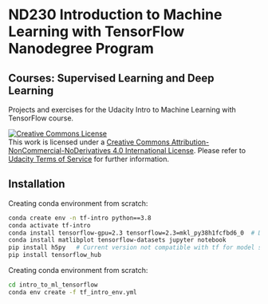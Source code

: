 # ND230 Introduction to Machine Learning with TensorFlow Nanodegree Program
## Courses: Supervised Learning and Deep Learning

Projects and exercises for the Udacity Intro to Machine Learning with TensorFlow course.

 <a rel="license" href="http://creativecommons.org/licenses/by-nc-nd/4.0/"><img alt="Creative Commons License" style="border-width:0" src="https://i.creativecommons.org/l/by-nc-nd/4.0/88x31.png" /></a><br />This work is licensed under a <a rel="license" href="http://creativecommons.org/licenses/by-nc-nd/4.0/">Creative Commons Attribution-NonCommercial-NoDerivatives 4.0 International License</a>. Please refer to [Udacity Terms of Service](https://www.udacity.com/legal) for further information.

## Installation
Creating conda environment from scratch:
```bash
conda create env -n tf-intro python==3.8
conda activate tf-intro
conda install tensorflow-gpu=2.3 tensorflow=2.3=mkl_py38h1fcfbd6_0  # Depends on computer (Works on RTX 2060)
conda install matlibplot tensorflow-datasets jupyter notebook
pip install h5py   # Current version not compatible with tf for model saving and loading...
pip install tensorflow_hub
```

Creating conda environment from scratch:
```bash
cd intro_to_ml_tensorflow
conda env create -f tf_intro_env.yml
```
